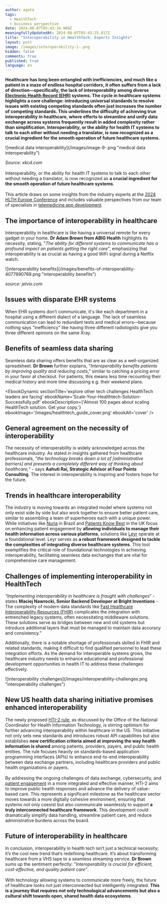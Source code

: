 ```yaml
---
author: agata
tags:
  - HealthTech
  - business perspective
date: 2024-08-07T05:43:24.989Z
meaningfullyUpdatedAt: 2024-08-07T05:43:25.017Z
title: "Interoperability in HealthTech: Experts Insights"
layout: post
image: /images/interoperability-1-.png
hidden: false
comments: true
published: true
language: en
---
```

**Healthcare has long been entangled with inefficiencies, and much like a patient in a maze of endless hospital corridors, it often suffers from a lack of direction—specifically, the lack of interoperability among diverse [Electronic Health Record (EHR)](https://www.ama-assn.org/topics/electronic-health-records-ehr) systems. The cycle in healthcare systems highlights a core challenge: introducing universal standards to resolve issues with existing competing standards often just increases the number of competing standards. This underlines the difficulty of achieving true interoperability in healthcare, where efforts to streamline and unify data exchange across systems frequently result in added complexity rather than simplification. Interoperability, or the ability for health IT systems to talk to each other without needing a translator, is now recognized as a crucial ingredient for the smooth operation of future healthcare systems.**

<div className="image">![medical data interoperability](/images/image-9-.png "medical data interoperability")</div>

*Source: xkcd.com*\
\
Interoperability, or the ability for health IT systems to talk to each other without needing a translator, is now recognized as **a crucial ingredient for the smooth operation of future healthcare systems**.\
\
This article draws on some insights from the industry experts at the [2024 HLTH Europe Conference](https://europe.hlth.com/) and includes valuable perspectives from our team of specialists in [telemedicine app development](/our-areas/healthcare-software-development/).

## The importance of interoperability in healthcare

Interoperability in healthcare is like having a universal remote for every gadget in your home. **Dr Adam Brown from ABIG Health** highlights its necessity, stating, "*The ability for different systems to communicate has a profound impact on patients getting the right care*", emphasizing that interoperability is as crucial as having a good WiFi signal during a Netflix watch. 

<div className="image">![interoperability benefits](/images/benefits-of-interoperability-4077690769.png "interoperability benefits")</div>

*source: jelvix.com*

## Issues with disparate EHR systems

When EHR systems don’t communicate, it's like each department in a hospital using a different dialect of a language. The lack of seamless communication can lead to redundant tests and medical errors—because nothing says "inefficiency" like having three different radiologists give you three different opinions on the same Xray.

## Benefits of seamless data sharing

Seamless data sharing offers benefits that are as clear as a well-organized spreadsheet. **Dr Brown** further explains, "*Interoperability benefits patients by improving quality and reducing costs*," similar to catching a pricing error in your favor at checkout​. For patients, this means less time recounting their medical history and more time discussing e.g. their weekend plans.

<EbookDynamic sectionTitle='explore other tech challenges HealthTech leaders are facing' ebookName='Scale-Your-Healthtech-Solution-Successfully.pdf' ebookDescription={'Almost 100 pages about scaling HealthTech solution. Get your copy.'} ebookImage='/images/healthtech_guide_cover.png' ebookAlt='cover' />

## **General agreement on the necessity of interoperability**

The necessity of interoperability is widely acknowledged across the healthcare industry. As stated in insights gathered from healthcare professionals, "*the technology breaks down a lot of \[administrative barriers] and presents a completely different way of thinking about healthcare,*" - says **Aahuti Rai, Strategic Advisor at Four Points Consulting**. The interest in interoperability is inspiring and fosters hope for the future.

## Trends in healthcare interoperability

The industry is moving towards an integrated model where systems not only exist side by side but also work together to ensure better patient care, similar to assembling a team of superheroes each with a unique power. While initiatives like [Nuria](https://nuria.com.br/) in Brazil and [Patients Know Best](https://patientsknowbest.com/) in the UK focus on enhancing patient engagement by **allowing individuals to manage their health information across various platforms**, solutions like [Leyr](https://leyr.io/) operate at a foundational level. Leyr serves as **a robust framework designed to tackle the complexities of integrating diverse healthcare systems**. This tool exemplifies the critical role of foundational technologies in achieving interoperability, facilitating seamless data exchanges that are vital for comprehensive care management.

## Challenges of implementing interoperability in HealthTech

“*Implementing interoperability in healthcare is fraught with challenges*” - states **Maciej Nawrocki, Senior Backend Developer at Bright Inventions** - The complexity of modern data standards like [Fast Healthcare Interoperability Resources (FHIR)](https://ecqi.healthit.gov/fhir) complicates the integration with entrenched legacy systems, often necessitating middleware solutions. These solutions serve as bridges between new and old systems but introduce additional layers that must be managed to maintain data accuracy and consistency.”

Additionally, there is a notable shortage of professionals skilled in FHIR and related standards, making it difficult to find qualified personnel to lead these integration efforts. As the demand for interoperable systems grows, the healthcare industry needs to enhance educational and professional development opportunities in health IT to address these challenges effectively.

<div className="image">![interoperability challenges](/images/interoperability-challenges.png "interoperability challenges")</div>

## New US health data sharing initiative promises enhanced interoperability

The newly proposed [HTI-2 rule](https://www.hhs.gov/about/news/2024/07/10/hhs-proposes-hti-2-rule-improve-patient-engagement-information-sharing-public-health-interoperability.html), as discussed by the Office of the National Coordinator for Health Information Technology, is stirring optimism for further advancing interoperability within healthcare in the US. This initiative not only sets new standards and introduces robust API capabilities but also establishes **new certification criteria aimed at improving the way health information is shared** among patients, providers, payers, and public health entities. The rule focuses heavily on standards-based application programming interfaces (APIs) to enhance end-to-end interoperability between data exchange partners, including healthcare providers and public health organizations or payers. \
\
By addressing the ongoing challenges of data exchange, cybersecurity, and [patient engagement](/blog/delivering-patient-engagement-platform/) in a more integrated and effective manner, HTI-2 aims to improve public health responses and advance the delivery of value-based care. This represents a significant milestone as the healthcare sector moves towards a more digitally cohesive environment, ensuring that systems not only coexist but also communicate seamlessly to support **a truly interconnected healthcare framework**. This development could dramatically simplify data handling, streamline patient care, and reduce administrative burdens across the board.

## Future of interoperability in healthcare

In conclusion, interoperability in health tech isn’t just a technical necessity; it’s the cool new trend that’s redefining healthcare. It’s about transforming healthcare from a VHS tape to a seamless streaming service. **Dr Brown** sums up the sentiment perfectly: "*Interoperability is crucial for efficient, cost-effective, and quality patient care"*​. \
\
With technology allowing systems to communicate more freely, the future of healthcare looks not just interconnected but intelligently integrated. **This is a journey that requires not only technological advancements but also a cultural shift towards open, shared health data ecosystems**.

